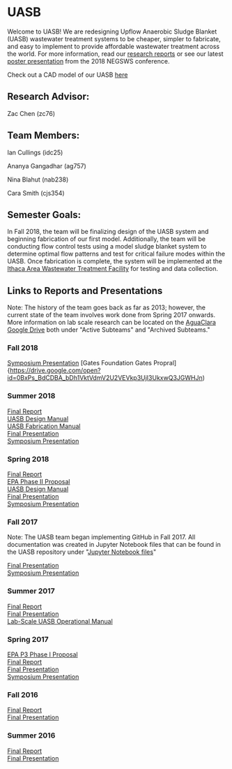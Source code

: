 # UASB

Welcome to UASB!  We are redesigning Upflow Anaerobic Sludge Blanket (UASB) wastewater treatment systems to be cheaper, simpler to fabricate, and easy to implement to provide affordable wastewater treatment across the world.  For more information, read our [research reports](https://github.com/AguaClara/UASB/tree/master/Reports%20and%20Manuals) or see our latest [poster presentation](https://github.com/AguaClara/UASB/blob/master/Posters%20and%20Presentations/UASB_NEGSWS_2018_Poster.ppt) from the 2018 NEGSWS conference.

Check out a CAD model of our UASB [here](https://www.google.com/url?hl=en&q=https://a360.co/2LMNbKj&source=gmail&ust=1535475294039000&usg=AFQjCNG3p9fQK7KLNr6EPFl1qCGYQ2mL7Q)

## Research Advisor:
Zac Chen (zc76)

## Team Members:
Ian Cullings (idc25)

Ananya Gangadhar (ag757)

Nina Blahut (nab238)

Cara Smith (cjs354)

## Semester Goals:
In Fall 2018, the team will be finalizing design of the UASB system and beginning fabrication of our first model.  Additionally, the team will be conducting flow control tests using a model sludge blanket system to determine optimal flow patterns and test for critical failure modes within the UASB.  Once fabrication is complete, the system will be implemented at the [Ithaca Area Wastewater Treatment Facility](https://www.cityofithaca.org/325/Wastewater-Treatment-Facility) for testing and data collection.


## Links to Reports and Presentations
Note: The history of the team goes back as far as 2013; however, the current state of the team involves work done from Spring 2017 onwards.  More information on lab scale research can be located on the [AguaClara Google Drive](https://drive.google.com/drive/u/0/folders/0B_v6wpES3UAuQm03bDVNdXRhVTQ) both under "Active Subteams" and "Archived Subteams."

### Fall 2018
[Symposium Presentation](https://docs.google.com/presentation/d/1w-d5YQ5Ck9oUmswyk0-IZ2s0v9SY-O7ztUVHQlB3yNs/edit#slide=id.g346a079b2f_0_0)
[Gates Foundation Gates Propral]{https://drive.google.com/open?id=0BxPs_BdCDBA_bDh1VktVdmV2U2VEVkp3UjI3UkxwQ3JGWHJn)
### Summer 2018

[Final Report](https://github.com/AguaClara/UASB/blob/master/Reports%20and%20Manuals/summer2018report.md)  
[UASB Design Manual](https://github.com/AguaClara/UASB/blob/master/Reports%20and%20Manuals/UASBdesignmanual.md)  
[UASB Fabrication Manual](https://github.com/AguaClara/UASB/blob/master/Reports%20and%20Manuals/UASBfabricationmanual.md)  
[Final Presentation](https://docs.google.com/presentation/d/1hZF6zNaL1DjUnw9Y7dfBTTy_UKkT6FQ3-bpJ3-LKSso/edit#slide=id.g3de4d76f23_0_0)  
[Symposium Presentation](https://docs.google.com/presentation/d/1N9mBDx0nGMsFF6kK5UOlH5CoB0236ylh6cDra5ed5VQ/edit#slide=id.p)   

### Spring 2018

[Final Report](https://github.com/AguaClara/UASB/blob/master/Reports%20and%20Manuals/UASB_Manual_Spring2018.md)  
[EPA Phase II Proposal](https://drive.google.com/drive/u/0/folders/1R06KTc1YorY5BVCvEJoD1V0gNFe1B6EX)  
[UASB Design Manual](https://github.com/AguaClara/UASB/blob/master/UASB_Manual_Spring2018.md)  
[Final Presentation](https://docs.google.com/presentation/d/19KDJeR3jFMpG38ATpRfZzDou6Skq2VnvoBt4Kz1KbIw/edit#slide=id.g39fe0f3437_0_10)  
[Symposium Presentation](https://docs.google.com/presentation/d/1HlOt3QwduvcUE1-q1j3W2VCLtRTx1YZtRwdGuUHw1Nc/edit?usp=sharing)  

### Fall 2017
Note: The UASB team began implementing GitHub in Fall 2017. All documentation was created in Jupyter Notebook files that can be found in the UASB repository under "[Jupyter Notebook files](https://github.com/AguaClara/UASB/tree/master/Jupyter%20Notebook%20Files)"

[Final Presentation](https://docs.google.com/presentation/d/1KZmYP9XVSUOhs98bqvKMGW_nZqrVYTuXpGL7I4fOmsI/edit)  
[Symposium Presentation](https://docs.google.com/presentation/d/1cugtreWLg9tZ4nvGGg40tyzCT5zpDVT6flLUzwsKhnk/edit)

### Summer 2017
[Final Report](https://www.overleaf.com/10538618srwxhczmkjrn#/39354519/)  
[Final Presentation](https://docs.google.com/presentation/d/1q5zjDjcBNdQbs-1ZhqkhRR-ZY-DPyS5M3Yj0elfVhy0/edit)  
[Lab-Scale UASB Operational Manual](https://docs.google.com/document/d/1BiAlQbLg72oqH0TA2eO5T6hESoWUtW1LBJ7iAU0mvYs/edit)  

### Spring 2017
[EPA P3 Phase I Proposal](https://docs.google.com/document/d/10fAnyO1v9mVHoLR-k0ZsC3TrqKEAX1V-_v0JlZxsHUo/edit)  
[Final Report](https://www.overleaf.com/8107719xzjdzswjvtyj#/28623295/)  
[Final Presentation](https://docs.google.com/presentation/d/1nshfEEmPvtXqX6NNc9D7ShpQa2j5wI--_A269iU9WEk/edit)  
[Symposium Presentation](https://docs.google.com/presentation/d/1nshfEEmPvtXqX6NNc9D7ShpQa2j5wI--_A269iU9WEk/edit#slide=id.g1111e29cd1_6_23)  

### Fall 2016
[Final Report](https://www.overleaf.com/6300842hvdfxh#/21165144/)  
[Final Presentation](https://docs.google.com/presentation/d/1wqg8-yyRh3T7a-9KkUeP5jHQsnsevHWEWXlFb9M0QcM/edit)  

### Summer 2016
[Final Report](https://drive.google.com/file/d/0B9W8_ccC7-V-S2JfUEFla2pVWi1OakthdFM3dVg5ME1GZFhr/view)  
[Final Presentation](https://drive.google.com/file/d/0B98kaTgmVDQ_VDExZXZGWVhwdWc/view)  
